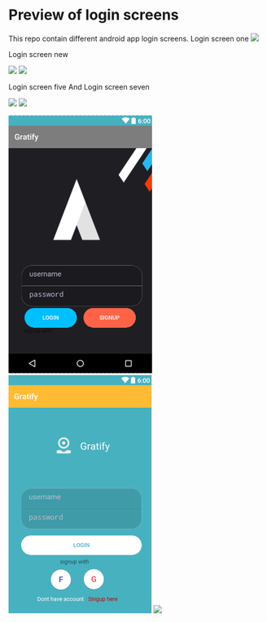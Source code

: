 # Preview of login screens 

This repo contain different android app login screens. 
Login screen one
![](https://github.com/balaraju1278/Login_Screen_one/blob/master/Screenshot_20170920_194508.png)



Login screen new







![](https://github.com/balaraju1278/Login_Screens/blob/master/Login_Screen_new/signup.PNG)
![](https://github.com/balaraju1278/Login_Screens/blob/master/Login_Screen_new/login_preview.PNG)

Login screen five   And                            Login screen seven


![](https://github.com/balaraju1278/Login_Screens/blob/master/Login_screen5/login_screen.PNG)
![](https://github.com/balaraju1278/Login_Screens/blob/master/new_login_screen7/login_Screen.PNG)

![](https://github.com/balaraju1278/Android_Login_Screens/blob/master/login_screen_9/new_screen_9.PNG)
![](https://github.com/balaraju1278/Android_Login_Screens/blob/master/login_screen_8/login_screnn_8.PNG)
![](https://github.com/balaraju1278/Login_Screens/blob/master/login.PNG)


